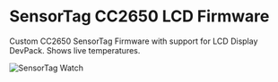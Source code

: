 # SensorTag CC2650 LCD Firmware
Custom CC2650 SensorTag Firmware with support for LCD Display DevPack.
Shows live temperatures.

![SensorTag Watch](https://raw.githubusercontent.com/robinvanemden/SensorTag_CC2650_LCD_Firmware/master/Images/2.jpg)

